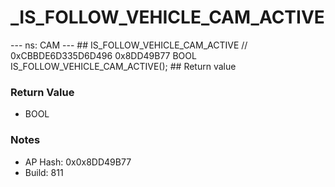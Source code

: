 # _IS_FOLLOW_VEHICLE_CAM_ACTIVE

--- ns: CAM --- ## IS_FOLLOW_VEHICLE_CAM_ACTIVE  // 0xCBBDE6D335D6D496 0x8DD49B77 BOOL IS_FOLLOW_VEHICLE_CAM_ACTIVE();   ## Return value

### Return Value
* BOOL

### Notes
* AP Hash: 0x0x8DD49B77
* Build: 811

